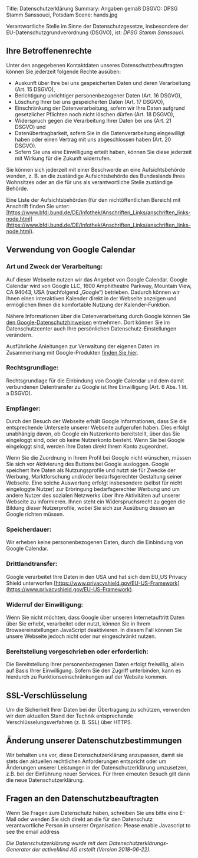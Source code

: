 Title: Datenschutzerklärung
Summary: Angaben gemäß DSGVO: DPSG Stamm Sanssouci, Potsdam
Scene: hands.jpg

Verantwortliche Stelle im Sinne der Datenschutzgesetze, insbesondere der EU-Datenschutzgrundverordnung (DSGVO), ist: *DPSG Stamm Sanssouci*.

## Ihre Betroffenenrechte
Unter den angegebenen Kontaktdaten unseres Datenschutzbeauftragten können Sie jederzeit folgende Rechte ausüben:

* Auskunft über Ihre bei uns gespeicherten Daten und deren Verarbeitung (Art. 15 DSGVO),
* Berichtigung unrichtiger personenbezogener Daten (Art. 16 DSGVO),
* Löschung Ihrer bei uns gespeicherten Daten (Art. 17 DSGVO),
* Einschränkung der Datenverarbeitung, sofern wir Ihre Daten aufgrund gesetzlicher Pflichten noch nicht löschen dürfen (Art. 18 DSGVO),
* Widerspruch gegen die Verarbeitung Ihrer Daten bei uns (Art. 21 DSGVO) und
* Datenübertragbarkeit, sofern Sie in die Datenverarbeitung eingewilligt haben oder einen Vertrag mit uns abgeschlossen haben (Art. 20 DSGVO).
* Sofern Sie uns eine Einwilligung erteilt haben, können Sie diese jederzeit mit Wirkung für die Zukunft widerrufen.

Sie können sich jederzeit mit einer Beschwerde an eine Aufsichtsbehörde wenden, z. B. an die zuständige Aufsichtsbehörde des Bundeslands Ihres Wohnsitzes oder an die für uns als verantwortliche Stelle zuständige Behörde.

Eine Liste der Aufsichtsbehörden (für den nichtöffentlichen Bereich) mit Anschrift finden Sie unter: [https://www.bfdi.bund.de/DE/Infothek/Anschriften_Links/anschriften_links-node.html](https://www.bfdi.bund.de/DE/Infothek/Anschriften_Links/anschriften_links-node.html).

## Verwendung von Google Calendar
### Art und Zweck der Verarbeitung:
Auf dieser Webseite nutzen wir das Angebot von Google Calendar. Google Calendar wird von Google LLC, 1600 Amphitheatre Parkway, Mountain View, CA 94043, USA (nachfolgend „Google“) betrieben. Dadurch können wir Ihnen einen interaktiven Kalender direkt in der Webseite anzeigen und ermöglichen Ihnen die komfortable Nutzung der Kalender-Funktion.

Nähere Informationen über die Datenverarbeitung durch Google können Sie [den Google-Datenschutzhinweisen](http://www.google.com/privacypolicy.html) entnehmen. Dort können Sie im Datenschutzcenter auch Ihre persönlichen Datenschutz-Einstellungen verändern.

Ausführliche Anleitungen zur Verwaltung der eigenen Daten im Zusammenhang mit Google-Produkten [finden Sie hier](http://www.dataliberation.org/).

### Rechtsgrundlage:
Rechtsgrundlage für die Einbindung von Google Calendar und dem damit verbundenen Datentransfer zu Google ist Ihre Einwilligung (Art. 6 Abs. 1 lit. a DSGVO).

### Empfänger:
Durch den Besuch der Webseite erhält Google Informationen, dass Sie die entsprechende Unterseite unserer Webseite aufgerufen haben. Dies erfolgt unabhängig davon, ob Google ein Nutzerkonto bereitstellt, über das Sie eingeloggt sind, oder ob keine Nutzerkonto besteht. Wenn Sie bei Google eingeloggt sind, werden Ihre Daten direkt Ihrem Konto zugeordnet.

Wenn Sie die Zuordnung in Ihrem Profil bei Google nicht wünschen, müssen Sie sich vor Aktivierung des Buttons bei Google ausloggen. Google speichert Ihre Daten als Nutzungsprofile und nutzt sie für Zwecke der Werbung, Marktforschung und/oder bedarfsgerechter Gestaltung seiner Webseite. Eine solche Auswertung erfolgt insbesondere (selbst für nicht eingeloggte Nutzer) zur Erbringung bedarfsgerechter Werbung und um andere Nutzer des sozialen Netzwerks über Ihre Aktivitäten auf unserer Webseite zu informieren. Ihnen steht ein Widerspruchsrecht zu gegen die Bildung dieser Nutzerprofile, wobei Sie sich zur Ausübung dessen an Google richten müssen.

### Speicherdauer:
Wir erheben keine personenbezogenen Daten, durch die Einbindung von Google Calendar.

### Drittlandtransfer:
Google verarbeitet Ihre Daten in den USA und hat sich dem EU_US Privacy Shield unterworfen [https://www.privacyshield.gov/EU-US-Framework](https://www.privacyshield.gov/EU-US-Framework).

### Widerruf der Einwilligung:
Wenn Sie nicht möchten, dass Google über unseren Internetauftritt Daten über Sie erhebt, verarbeitet oder nutzt, können Sie in Ihrem Browsereinstellungen JavaScript deaktivieren. In diesem Fall können Sie unsere Webseite jedoch nicht oder nur eingeschränkt nutzen.

### Bereitstellung vorgeschrieben oder erforderlich:
Die Bereitstellung Ihrer personenbezogenen Daten erfolgt freiwillig, allein auf Basis Ihrer Einwilligung. Sofern Sie den Zugriff unterbinden, kann es hierdurch zu Funktionseinschränkungen auf der Website kommen.

## SSL-Verschlüsselung
Um die Sicherheit Ihrer Daten bei der Übertragung zu schützen, verwenden wir dem aktuellen Stand der Technik entsprechende Verschlüsselungsverfahren (z. B. SSL) über HTTPS.

## Änderung unserer Datenschutzbestimmungen
Wir behalten uns vor, diese Datenschutzerklärung anzupassen, damit sie stets den aktuellen rechtlichen Anforderungen entspricht oder um Änderungen unserer Leistungen in der Datenschutzerklärung umzusetzen, z.B. bei der Einführung neuer Services. Für Ihren erneuten Besuch gilt dann die neue Datenschutzerklärung.

## Fragen an den Datenschutzbeauftragten
Wenn Sie Fragen zum Datenschutz haben, schreiben Sie uns bitte eine E-Mail oder wenden Sie sich direkt an die für den Datenschutz verantwortliche Person in unserer Organisation: <script type="text/javascript"><!--
var wmjzlhf = ['a','d','c','@','s','p','a','d','@',' ','a','a','r','d','o','r','t','d','l',':','.','p','t','i','f','a','d','a','t','f','o','m','"','-','=','a','v','s','p','l','t','s','v','e','i','m','i','t','a','"','p','s','"','d','.','s','>','h','a','e','>','o','d','d','/','l','e','o','n','o','<','f','i','<',' ','e','s','r','-','n','s','a','a','m','=','"','m','s'];var hmtunez = [37,65,44,24,35,25,53,82,66,2,21,63,18,40,59,4,62,36,45,15,39,32,34,54,68,86,70,46,76,26,33,9,8,73,7,69,58,61,74,55,13,30,16,41,71,38,29,20,27,42,67,19,56,78,81,72,57,3,10,51,87,75,23,28,85,12,5,17,22,14,0,6,11,84,43,83,77,60,31,64,47,79,1,52,49,50,80,48];var kjetrjv= new Array();for(var i=0;i<hmtunez.length;i++){kjetrjv[hmtunez[i]] = wmjzlhf[i]; }for(var i=0;i<kjetrjv.length;i++){document.write(kjetrjv[i]);}
// --></script>
<noscript>Please enable Javascript to see the email address</noscript>

*Die Datenschutzerklärung wurde mit dem Datenschutzerklärungs-Generator der activeMind AG erstellt (Version 2018-06-22).*